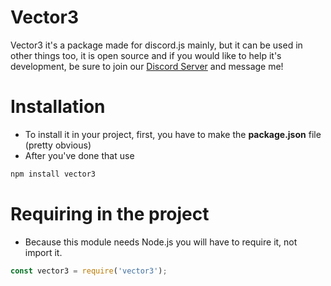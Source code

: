 # Vector3
Vector3 it's a package made for discord.js mainly, but it can be used in other things too, it is open source and if you would like to help it's development, be sure to join our [Discord Server](https://discord.gg/hMNX8g9) and message me!

# Installation

- To install it in your project, first, you have to make the **package.json** file (pretty obvious)
- After you've done that use
```javascript
npm install vector3
```

# Requiring in the project

- Because this module needs Node.js you will have to require it, not import it.
```Javascript
const vector3 = require('vector3');
```
